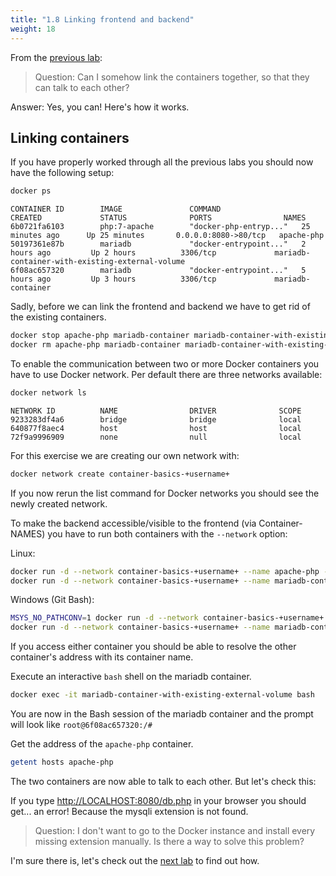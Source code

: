 ```yaml
---
title: "1.8 Linking frontend and backend"
weight: 18
---
```


From the [previous lab](../07_embeddingthesource/):

> Question: Can I somehow link the containers together, so that they can talk to each other?

Answer: Yes, you can! Here's how it works.


## Linking containers

If you have properly worked through all the previous labs you should now have the following setup:

```bash
docker ps
```

```
CONTAINER ID        IMAGE               COMMAND                  CREATED             STATUS              PORTS                NAMES
6b0721fa6103        php:7-apache        "docker-php-entryp..."   25 minutes ago      Up 25 minutes       0.0.0.0:8080->80/tcp   apache-php
50197361e87b        mariadb             "docker-entrypoint..."   2 hours ago         Up 2 hours          3306/tcp             mariadb-container-with-existing-external-volume
6f08ac657320        mariadb             "docker-entrypoint..."   5 hours ago         Up 3 hours          3306/tcp             mariadb-container
```

Sadly, before we can link the frontend and backend we have to get rid of the existing containers.

```bash
docker stop apache-php mariadb-container mariadb-container-with-existing-external-volume
docker rm apache-php mariadb-container mariadb-container-with-existing-external-volume
```

To enable the communication between two or more Docker containers you have to use Docker network. Per default there are three networks available:

```bash
docker network ls
```

```
NETWORK ID          NAME                DRIVER              SCOPE
9233283df4a6        bridge              bridge              local
640877f8aec4        host                host                local
72f9a9996909        none                null                local
```

For this exercise we are creating our own network with:

```bash
docker network create container-basics-+username+
```

If you now rerun the list command for Docker networks you should see the newly created network.

To make the backend accessible/visible to the frontend (via Container-NAMES) you have to run both containers with the `--network` option:

Linux:

```bash
docker run -d --network container-basics-+username+ --name apache-php -v $(pwd)/php-app:/var/www/html -p 8080:80 php:7-apache
docker run -d --network container-basics-+username+ --name mariadb-container-with-existing-external-volume -v volume-mariadb:/var/lib/mysql -e MYSQL_ROOT_PASSWORD=my-secret-pw mariadb
```

Windows (Git Bash):

```bash
MSYS_NO_PATHCONV=1 docker run -d --network container-basics-+username+ --name apache-php -v $(pwd)/php-app:/var/www/html -p 8080:80 php:7-apache
docker run -d --network container-basics-+username+ --name mariadb-container-with-existing-external-volume -v volume-mariadb:/var/lib/mysql -e MYSQL_ROOT_PASSWORD=my-secret-pw mariadb
```

If you access either container you should be able to resolve the other container's address with its container name.

Execute an interactive `bash` shell on the mariadb container.

``` bash
docker exec -it mariadb-container-with-existing-external-volume bash
```

You are now in the Bash session of the mariadb container and the prompt will look like `root@6f08ac657320:/#`

Get the address of the `apache-php` container.

``` bash
getent hosts apache-php
```

The two containers are now able to talk to each other. But let's check this:

If you type <http://LOCALHOST:8080/db.php> in your browser you should get... an error!
Because the mysqli extension is not found.

> Question: I don't want to go to the Docker instance and install every missing extension manually. Is there a way to solve this problem?

I'm sure there is, let's check out the [next lab](../09_buildingyourowndockerimage/) to find out how.
